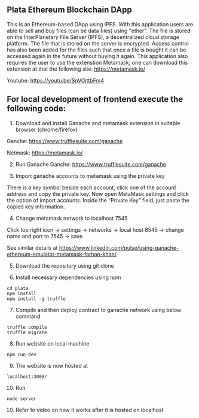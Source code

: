 ## Plata Ethereum Blockchain DApp

This is an Ethereum-based DApp using IPFS. With this application users are able to sell and buy files (can be data files) using "ether". The file is stored on the InterPlanetary File Server (IPFS), a decentralized cloud storage platform. The file that is stored on the server is encrypted. Access control has also been added for the files such that once a file is bought it can be accessed again in the future without buying it again. This application also requires the user to use the extenstion Metamask; one can download this extension at that the following site: https://metamask.io/

Youtube: https://youtu.be/SnVOjttbFm4

## For local development of frontend execute the following code:

1. Download and install Ganache and metamask extension in suitable browser (chrome/firefox)

Ganche: https://www.trufflesuite.com/ganache

Netmask: https://metamask.io/

2. Run Ganache
Ganche: https://www.trufflesuite.com/ganache

3. Import ganache accounts to metamask using the private key

There is a key symbol beside each account, click one of the account address and copy the private key. Now open MetaMask settings and click the option of import accounts. Inside the “Private Key” field, just paste the copied key information.

4. Change metamask network to localhost 7545

Click top right icon -> settings -> networks -> local host 8545 -> change name and port to 7545 -> save

See similar details at https://www.linkedin.com/pulse/using-ganache-ethereum-emulator-metamask-farhan-khan/

5. Download the repository using git clone

6. Install necessary dependencies using npm

```
cd plata
npm install
npm install -g truffle
```

7. Compile and then deploy contract to ganache network using below command
```
truffle compile
truffle migrate 
```

8. Run website on local machine
```
npm run dev
```

9. The website is now hosted at
```
localhost:3000/
```

10. Run
```
node server
```

10. Refer to video on how it works after it is hosted on localhost
